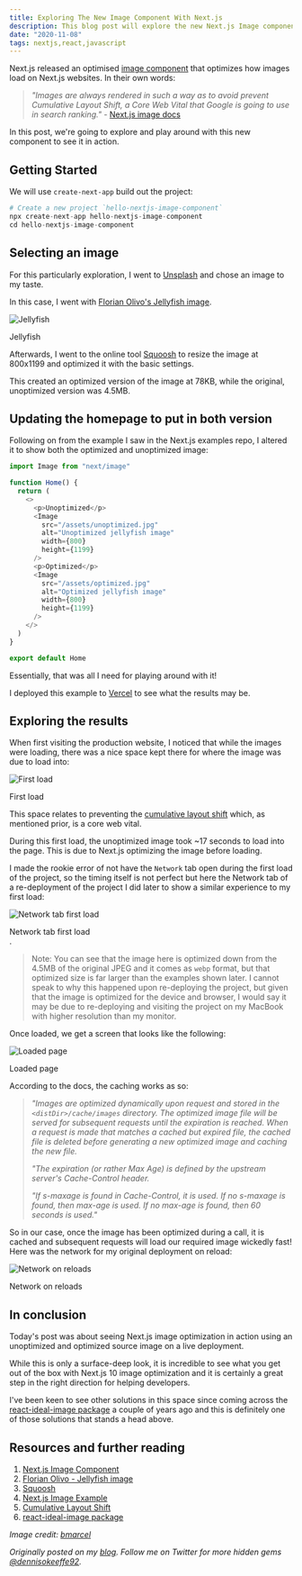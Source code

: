 ```yaml
---
title: Exploring The New Image Component With Next.js
description: This blog post will explore the new Next.js Image component for an optimised image experience on the web.
date: "2020-11-08"
tags: nextjs,react,javascript
---
```


Next.js released an optimised [image component](https://nextjs.org/docs/basic-features/image-optimization) that optimizes how images load on Next.js websites. In their own words:

> _"Images are always rendered in such a way as to avoid prevent Cumulative Layout Shift, a Core Web Vital that Google is going to use in search ranking."_ - [Next.js image docs](https://nextjs.org/docs/basic-features/image-optimization)

In this post, we're going to explore and play around with this new component to see it in action.

<Ad />

## Getting Started

We will use `create-next-app` build out the project:

```s
# Create a new project `hello-nextjs-image-component`
npx create-next-app hello-nextjs-image-component
cd hello-nextjs-image-component
```

<Ad />

## Selecting an image

For this particularly exploration, I went to [Unsplash](https://unsplash.com) and chose an image to my taste.

In this case, I went with [Florian Olivo's Jellyfish image](https://unsplash.com/photos/GVe30cQ8CWU).

![Jellyfish](https://github.com/okeeffed/dennisokeeffe-blog/blob/master/content/assets/2020-11-08-1-jellyfish-resized.jpg?raw=true)

<figcaption>Jellyfish</figcaption>

Afterwards, I went to the online tool [Squoosh](https://squoosh.app/) to resize the image at 800x1199 and optimized it with the basic settings.

This created an optimized version of the image at 78KB, while the original, unoptimized version was 4.5MB.

<Ad />

## Updating the homepage to put in both version

Following on from the example I saw in the Next.js examples repo, I altered it to show both the optimized and unoptimized image:

```js
import Image from "next/image"

function Home() {
  return (
    <>
      <p>Unoptimized</p>
      <Image
        src="/assets/unoptimized.jpg"
        alt="Unoptimized jellyfish image"
        width={800}
        height={1199}
      />
      <p>Optimized</p>
      <Image
        src="/assets/optimized.jpg"
        alt="Optimized jellyfish image"
        width={800}
        height={1199}
      />
    </>
  )
}

export default Home
```

Essentially, that was all I need for playing around with it!

I deployed this example to [Vercel](https://vercel.com) to see what the results may be.

<Ad />

## Exploring the results

When first visiting the production website, I noticed that while the images were loading, there was a nice space kept there for where the image was due to load into:

![First load](https://github.com/okeeffed/dennisokeeffe-blog/blob/master/content/assets/2020-11-09-1-loading-the-page.jpg?raw=true)

<figcaption>First load</figcaption>

This space relates to preventing the [cumulative layout shift](https://web.dev/cls/) which, as mentioned prior, is a core web vital.

During this first load, the unoptimized image took ~17 seconds to load into the page. This is due to Next.js optimizing the image before loading.

I made the rookie error of not have the `Network` tab open during the first load of the project, so the timing itself is not perfect but here the Network tab of a re-deployment of the project I did later to show a similar experience to my first load:

![Network tab first load](https://github.com/okeeffed/dennisokeeffe-blog/blob/master/content/assets/2020-11-09-2-first-load-network.jpg?raw=true)

<figcaption>Network tab first load</figcaption>.

> Note: You can see that the image here is optimized down from the 4.5MB of the original JPEG and it comes as `webp` format, but that optimized size is far larger than the examples shown later. I cannot speak to why this happened upon re-deploying the project, but given that the image is optimized for the device and browser, I would say it may be due to re-deploying and visiting the project on my MacBook with higher resolution than my monitor.

Once loaded, we get a screen that looks like the following:

![Loaded page](https://github.com/okeeffed/dennisokeeffe-blog/blob/master/content/assets/2020-11-09-3-page-loaded.jpg?raw=true)

<figcaption>Loaded page</figcaption>

According to the docs, the caching works as so:

> _"Images are optimized dynamically upon request and stored in the `<distDir>/cache/images` directory. The optimized image file will be served for subsequent requests until the expiration is reached. When a request is made that matches a cached but expired file, the cached file is deleted before generating a new optimized image and caching the new file._
>
> _"The expiration (or rather Max Age) is defined by the upstream server's Cache-Control header._
>
> _"If s-maxage is found in Cache-Control, it is used. If no s-maxage is found, then max-age is used. If no max-age is found, then 60 seconds is used."_

So in our case, once the image has been optimized during a call, it is cached and subsequent requests will load our required image wickedly fast! Here was the network for my original deployment on reload:

![Network on reloads](https://github.com/okeeffed/dennisokeeffe-blog/blob/master/content/assets/2020-11-09-4-loaded-network.jpg?raw=true)

<figcaption>Network on reloads</figcaption>

<Ad />

## In conclusion

Today's post was about seeing Next.js image optimization in action using an unoptimized and optimized source image on a live deployment.

While this is only a surface-deep look, it is incredible to see what you get out of the box with Next.js 10 image optimization and it is certainly a great step in the right direction for helping developers.

I've been keen to see other solutions in this space since coming across the [react-ideal-image package](https://github.com/stereobooster/react-ideal-image) a couple of years ago and this is definitely one of those solutions that stands a head above.

<Ad />

## Resources and further reading

1. [Next.js Image Component](https://nextjs.org/docs/basic-features/image-optimization)
2. [Florian Olivo - Jellyfish image](https://unsplash.com/photos/GVe30cQ8CWU?utm_source=unsplash&utm_medium=referral&utm_content=creditShareLink)
3. [Squoosh](https://squoosh.app/)
4. [Next.js Image Example](https://github.com/vercel/next.js/tree/canary/examples/image-component)
5. [Cumulative Layout Shift](https://web.dev/cls/)
6. [react-ideal-image package](https://github.com/stereobooster/react-ideal-image)

_Image credit: [bmarcel](https://unsplash.com/@bmarcel)_

_Originally posted on my [blog](https://blog.dennisokeeffe.com/blog/2020-11-08-nextjs-10-image-component/). Follow me on Twitter for more hidden gems [@dennisokeeffe92](https://twitter.com/dennisokeeffe92)._
